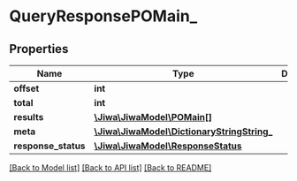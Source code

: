 # QueryResponsePOMain_

## Properties
Name | Type | Description | Notes
------------ | ------------- | ------------- | -------------
**offset** | **int** |  | [optional] 
**total** | **int** |  | [optional] 
**results** | [**\Jiwa\JiwaModel\POMain[]**](POMain.md) |  | [optional] 
**meta** | [**\Jiwa\JiwaModel\DictionaryStringString_**](DictionaryStringString_.md) |  | [optional] 
**response_status** | [**\Jiwa\JiwaModel\ResponseStatus**](ResponseStatus.md) |  | [optional] 

[[Back to Model list]](../README.md#documentation-for-models) [[Back to API list]](../README.md#documentation-for-api-endpoints) [[Back to README]](../README.md)


